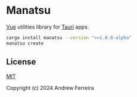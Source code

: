 # Manatsu

[Vue](https://vuejs.org/) utilities library for [Tauri](https://beta.tauri.app/guides/) apps.

```bash
cargo install manatsu --version ">=1.0.0-alpha"
manatsu create
```

## License

[MIT](https://raw.githubusercontent.com/ferreira-tb/manatsu/main/LICENSE)

Copyright (c) 2024 Andrew Ferreira

